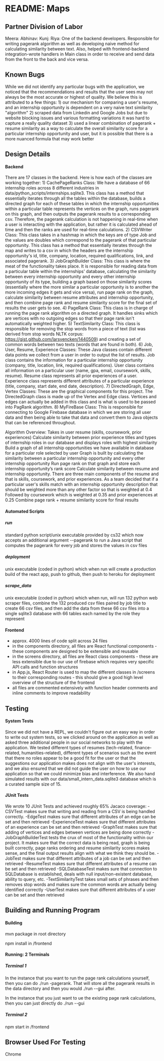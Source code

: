# README: Maps

## Partner Division of Labor
Meera: 
Abhinav: 
Kunj:
Riya: One of the backend developers. Responsible for writing pagerank algorithm as well as developing
naive method for calculating similarity between text. Also, helped with frontend-backend integration-wrote
handlers in Main class in order to receive and send data from the front to the back and vice versa.

## Known Bugs
While we did not identify any particular bugs with the application, we noticed that the recommendations
and results that the user sees may not always be the most accurate or highest of quality. We believe this
is attributed to a few things: 1) our mechanism for comparing a user's resume, and an internship opportunity
is dependent on a very naive text similarity "algorithm" 2) scraped data from Linkedin and Google Jobs but
due to website blocking issues and various formatting variations it was hard to capture a really quality
dataset 3) used a linear combination of pagerank + resume similarity as a way to calculate the overall similarity
score for a particular internship opportunity and user, but it is possible that there is a more nuanced
formula that may work better

## Design Details
#### Backend
There are 17 classes in the backend. Here is how each of the classes are working together:
    1)  CachePageRanks Class: We have a database of 66 internship roles across 8 different industries in
        data/python_scripts/internships.sqlite3. This class has a method that essentially iterates through all
        the tables within the database, builds a directed graph for each of these tables in which the internship
        opportunities within a particular table represents the vertices on the graph, runs pagerank on this graph,
        and then outputs the pagerank results to a corresponding csv. Therefore, the pagerank calculation is not
        happening in real-time when a user is interacting with the application, but rather it is calculated ahead
        of time and then the ranks are used for real-time calculations.
    2)  CSVWriter Class: This class takes in a hashmap in which the keys are of type Job and the values are doubles
        which correspond to the pagerank of that particular opportunity. This class has a method that essentially
        iterates through the map and writes to a csv in which the headers are the internship opportunity's
        id, title, company, location, required qualifications, link, and associated pagerank.
    3) JobGraphBuilder Class: This class is where the meat of the functionality takes place. It is responsible
       for reading data from a particular table within the internships' database, calculating the similarity between
       every internship opportunity and every other internship opportunity of its type, building a graph based on
       those similarity scores (essentially where the more similar a particular opportunity is to another the more
       incoming edges it gets and vice versa), run page rank on the graph, calculate similarity between resume
       attributes and internship opportunity, and then combine page rank and resume similarity score for the final
       set of results the user gets to see.
    4) PageRank Class: This class is in charge of running the page rank algorithm on a directed graph. It handles sinks
       which are vertices with no outgoing edges so that their page rank isn't automatically weighted higher. 
    5) TextSimilarity Class: This class is responsible for removing the stop words from a piece of text (list was
       derived from stop words NLTK corpus: https://gist.github.com/larsyencken/1440509) and creating a set of common
       words between two texts (words that are found in both). 
    6) Job, User, Resume, Experience Classes: These Java classes contain different data points we collect from a user
       in order to output the list of results. Job class contains the information for a particular internship
       opportunity (company, title, location, link, required qualifications). User class contains all information on
       a particular user (name, gpa, email, coursework, skills, resume). Resume class represents all prior experiences
       of a user. Experience class represents different attributes of a particular experience (title, company, 
       start date, end date, description).
    7) DirectedGraph, Edge, Vertex Classes: These are the graphical components for this project. The DirectedGraph class
       is made up of the Vertex and Edge class. Vertices and edges can actually be added in this class and is what
       is used to be passed into PagRank algorithm. 
    8) MyFireBase Class: This is responsible for connecting to Google Firebase database in which we are storing all
       user data and then being able to take that data and convert them to Java objects that can be referenced
       throughout.

Algorithm Overview:
Takes in user resume (skills, coursework, prior experiences)
Calculate similarity between prior experience titles and types of internship roles in our database and displays
roles with highest similarity
Build a graph of all internship opportunities we have available in database for a particular role selected by user
Graph is built by calculating the similarity between a particular internship opportunity and every other internship
opportunity
Run page rank on that graph and store each internship opportunity’s rank score
Calculate similarity between resume and internship opportunity. There are three main components of the resume and that
is skills, coursework, and prior experiences. As a team decided that if a particular user's skills match with an
internship opportunity description that should be weighted more than any other factor so that is weighted at 0.4
Followed by coursework which is weighted at 0.35 and prior experiences at 0.25
Combine page rank + resume similarity score for final results

#### Automated Scripts
##### run
standard python script/unix executable provided by cs32 which now accepts an
additional argument --pagerank to run a Java script that computes the pagerank
for every job and stores the values in csv files

##### deployment
unix executable (coded in python) which when run will create a production build of the
react app, push to github, then push to heroku for deployment

##### scrape_data
unix executable (coded in python) which when run, will run 132 python web scraper files,
combine the 132 produced csv files paired by job title to create 66 csv files, and then
add the data from these 66 csv files into a single sqlite3 database with 66 tables
each named by the role they represent

#### Frontend
- approx. 4000 lines of code split across 24 files
- in the components directory, all files are React functional components - these
components are designed to be extensible and reusable
- in the screens directory, all files are React class components - these are less
extensible due to our use of firebase which requires very specific API calls and
function structures
- in App.js, React Router is used to map the different classes in /screens to their
corresponding routes - this should give a good high level overview of the structure
of the frontend
- all files are commented extensively with function header comments and inline comments
to improve readability
  
## Testing
#### System Tests
Since we did not have a REPL, we couldn't figure out an easy way in order to write out system tests, so 
we clicked around on the application as well as asked three additional people in our social networks to play with
the application. We tested different types of resumes (tech-related, finance-related, humanities-related),
different types of scenarios such as the event that there no roles appear to be a good fit for the user or that
the suggestions our application makes does not align with the user's interests, and we also ensured that we did not
guide the user on how to use our application so that we could minimize bias and interference. We also hand simulated
results with our data/small_intern_data.sqlite3 database which is a curated sample size of 15.

#### JUnit Tests
We wrote 10 JUnit Tests and achieved roughly 65% Jacaco coverage: 
    -CSVTest makes sure that writing and reading from a CSV is being handled correctly.
    -EdgeTest makes sure that different attributes of an edge can be set and then retrieved
    -ExperienceTest makes sure that different attributes of an experience can be set and then retrieved
    -GraphTest makes sure that adding of vertices and edges between vertices are being done correctly
    -JobGraphBuilderTest tests the crux of most of the functionality within our project. It makes sure that
     the correct data is being read, graph is being built correctly, page ranks ordering and resume similarity
     scores makes sense, and the final output results align with what we think they should be.
    -JobTest makes sure that different attributes of a job can be set and then retrieved
    -ResumeTest makes sure that different attributes of a resume can be set and then retrieved
    -SQLDatabaseTest makes sure that connection to SQLDatabase is established, deals with null input/non-existent
     database, ability to query, etc. 
    -TextSimilarityTest takes small sets of phrases and then removes stop words and makes sure the common words are
     actually being identified correctly
    -UserTest makes sure that different attributes of a user can be set and then retrieved

## Building and Running Program
#### Building
mvn package in root directory

npm install in /frontend

#### Running: 2 Terminals
##### Terminal 1
In the instance that you want to run the page rank calculations yourself, then you can do ./run -pagerank. That
will store all the pagerank results in the data directory and then you would  ./run --gui after. 

In the instance that you just want to ue the existing page rank calculations, then you can just directly do
./run --gui

##### Terminal 2
npm start in /frontend

## Browser Used For Testing
Chrome
